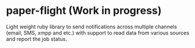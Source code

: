 # paper-flight (Work in progress)

Light weight ruby library to send notifications across multiple channels (email, SMS, xmpp and etc.) with support to read data from various sources and report the job status.
